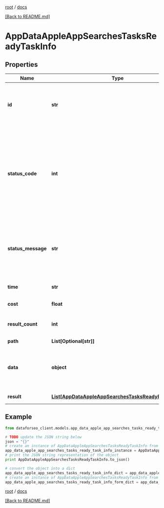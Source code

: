 [root](./../ "root") / [docs](./ "docs")

[[Back to README.md]](./../README.md "[Back to README.md]")

# AppDataAppleAppSearchesTasksReadyTaskInfo

## Properties

Name | Type | Description | Notes
------------ | ------------- | ------------- | -------------
**id** | **str** | task identifier unique task identifier in our system in the UUID format | [optional]
**status_code** | **int** | status code of the task generated by DataForSEO, can be within the following range: 10000-60000 you can find the full list of the response codes here | [optional]
**status_message** | **str** | informational message of the task you can find the full list of general informational messages here | [optional]
**time** | **str** | execution time, seconds | [optional]
**cost** | **float** | total tasks cost, USD | [optional]
**result_count** | **int** | number of elements in the result array | [optional]
**path** | **List[Optional[str]]** | URL path | [optional]
**data** | **object** | contains the same parameters that you specified in the POST request | [optional]
**result** | [**List[AppDataAppleAppSearchesTasksReadyResultInfo]**](AppDataAppleAppSearchesTasksReadyResultInfo.md) | array of results | [optional]

## Example

```python
from dataforseo_client.models.app_data_apple_app_searches_tasks_ready_task_info import AppDataAppleAppSearchesTasksReadyTaskInfo

# TODO update the JSON string below
json = "{}"
# create an instance of AppDataAppleAppSearchesTasksReadyTaskInfo from a JSON string
app_data_apple_app_searches_tasks_ready_task_info_instance = AppDataAppleAppSearchesTasksReadyTaskInfo.from_json(json)
# print the JSON string representation of the object
print AppDataAppleAppSearchesTasksReadyTaskInfo.to_json()

# convert the object into a dict
app_data_apple_app_searches_tasks_ready_task_info_dict = app_data_apple_app_searches_tasks_ready_task_info_instance.to_dict()
# create an instance of AppDataAppleAppSearchesTasksReadyTaskInfo from a dict
app_data_apple_app_searches_tasks_ready_task_info_form_dict = app_data_apple_app_searches_tasks_ready_task_info.from_dict(app_data_apple_app_searches_tasks_ready_task_info_dict)
```

  

[root](./../ "root") / [docs](./ "docs")

[[Back to README.md]](./../README.md "[Back to README.md]")
